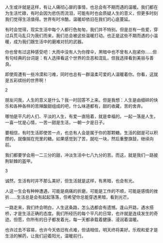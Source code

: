 

人生或许就是这样，有让人痛彻心扉的事情，也总会有不期而遇的温暖。我们都在为生活忙碌，有时会因为悲伤而流泪，可能有时也会质疑人生的意义，但更多时刻我们觉得生活值得。世界有时冷酷，温暖却依旧在我们的心底蔓延。

有时会觉得，现实生活中每个人都行色匆匆，我们并不特别。但是总有一些爱，穿过兵荒马乱只为我们而来，我们总会被这些温暖打动。也正是这些不期而遇的小温暖，成为我们跟生活中的磨难对抗的武器。

你也曾有过这种感受吧：大雨中没有人为你撑伞，黑暗中也不曾有人抱紧你……但有句经典的台词是：有人选择看这个世界的丑恶和混乱，但我选择看到美丽与善良。

即使周遭有一些冷漠和刁难，同时也总有一群温柔可爱的人温暖着你。你看，这就是五彩缤纷的世界啊！

2

朋友问我，人生的意义是什么？我一时回答不上来。但是我想：人生是由细碎的快乐和各种各样的苦辣酸甜组成的吧，什么味道都有，甜的收藏，苦的舍弃。

哪怕是平凡的人们、平淡的人生，有爱一直陪着，就是幸福的。一起一落是人生，一喜一忧是心情，一苦一甜是生活，一朝一夕是日子。

要相信，有时生活即使苦一点，也总有人会是属于你的那颗糖。生活的甜是可以积攒的，就像揣在兜里的糖。如果感觉到了苦，就吃一块，然后重整旗鼓，继续向前。

我们都要学会用一二三分的甜，冲淡生活中七八九分的苦。而这，就是我们一路披荆斩棘的盔甲。

3

诚然，生活有时并不那么美好，但生活就是这样，有黑暗，也会有光。

人这一生会有种种遭遇，可能是病痛的折磨，可能是工作的不顺，可能是感情的挫折……生活总是会有起起落落，但希望你总能穿透黑暗，看到光芒。

一路走来，我们终会明白，人生这条路，怎么选都会有遗憾。逢山开路，遇水搭桥，才是生活正确的态度。我们所经历的每个平凡的日常，也许就是连续发生的奇迹。但愿，你所有的日子都发着光，每一天都承载着健康、浸润着温暖。

也许过去不容易，也许今天依旧有点难，但请相信，明天终将美好。乐观和爱才是生活的解药，让我们迎着阳光，温暖前行。



